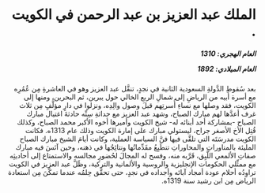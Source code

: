 <h1 dir="rtl">الملك عبد العزيز بن عبد الرحمن في الكويت .</h1>

<h5 dir="rtl">العام الهجري:  1310

العام الميلادي: 1892

</h5>

<p dir="rtl">بعد سُقوطِ الدَّولةِ السعودية الثانية في نجدٍ، تنقَّل عبد العزيز وهو في العاشرةِ مِن عُمُرِه مع أسرة أبيه من الرياضِ إلى شمالِ الربع الخالي حول يبرين، ثم البحرين، ومنها إلى الكويت، فقد وصلها مع نساءِ أُسرتِهم قبلَ وصول والِدِه، ونزلوا في دارٍ مؤلَّفٍ مِن ثلاث غرف أعدَّها لهم مبارك الصباح، وشهد عبد العزيز مع حداثةِ سِنِّه حادثةَ اغتيال مبارك الصباح -بمشاركة أحد أبنائه له- شيخ الكويت وأميرها أخوه الأكبر محمد الصباح، وكذلك قُتِل الأخ الأصغر جراح، ليستولي مبارك على إمارة الكويت وذلك عام 1313ه. فكانت الكويت مدرسَتَه التي تلقَّى فيها فنَّ السياسة العملية، وكانت أيامَ الشيخ مبارك الصباح المليئة بالمناوراتِ والمحاوراتِ تنطَبِعُ مقَدِّماتُها ونتائِجُها في ذهنه، وحين آنَسَ فيه مبارك صفاتِ الألمعي اللَّبِق، قَرَّبه منه، وفسح له المجالَ لحُضورِ مجالسه والاستمتاع إلى أحاديثِه مع ممثِّلي الحكومات الإنجليزية والروسية والألمانية والتركية، وظَلَّ عبد العزيز في الكويت تراوِدُه أحلام عودة أمجاد آبائه وأجداده في نجدٍ، حتى تحقَّق حِلمُه عندما تمكَّنَ مِن استعادة الرياض مِن ابن رشيد سنة 1319ه.</p></br>

